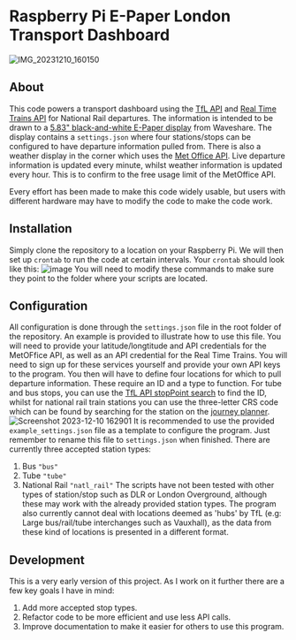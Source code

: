 # Raspberry Pi E-Paper London Transport Dashboard
![IMG_20231210_160150](https://github.com/r-jeffery-wall/e_paper_transport_dashboard/assets/84279240/4dfcd5f4-9a73-4ad0-b769-39139d198ecc)
## About
This code powers a transport dashboard using the [TfL API](https://api.tfl.gov.uk) and [Real Time Trains API](https://www.realtimetrains.co.uk/about/developer/) for National Rail departures. The information is intended to be drawn to a [5.83" black-and-white E-Paper display](https://www.waveshare.com/product/raspberry-pi/displays/e-paper/5.83inch-e-paper-hat.htm) from Waveshare. The display contains a `settings.json` where four stations/stops can be configured to have departure information pulled from.
There is also a weather display in the corner which uses the [Met Office API](https://www.metoffice.gov.uk/services/data/datapointhttps://www.metoffice.gov.uk/services/data/datapoint). Live departure information is updated every minute, whilst weather information is updated every hour. This is to confirm to the free usage limit of the MetOffice API.

Every effort has been made to make this code widely usable, but users with different hardware may have to modify the code to make the code work.
## Installation
Simply clone the repository to a location on your Raspberry Pi. We will then set up `crontab` to run the code at certain intervals. Your `crontab` should look like this:
![image](https://github.com/r-jeffery-wall/e_paper_transport_dashboard/assets/84279240/bda50a6d-d929-4638-a7ae-816867df121f)
You will need to modify these commands to make sure they point to the folder where your scripts are located.
## Configuration
All configuration is done through the `settings.json` file in the root folder of the repository. An example is provided to illustrate how to use this file. You will need to provide your latitude/longtitude and API credentials for the MetOFfice API, as well as an API credential for the Real Time Trains. You will need to sign up for these services yourself and provide your own API keys to the program. You then will have to define four locations for which to pull departure information.
These require an ID and a type to function. For tube and bus stops, you can use the [TfL API stopPoint search](https://api-portal.tfl.gov.uk/api-details#api=StopPoint&operation=StopPoint_SearchByQueryQueryQueryModesQueryFaresOnlyQueryMaxResultsQueryLine) to find the ID, whilst for national rail train stations you can use the three-letter CRS code which can be found by searching for the station on the [journey planner](https://www.nationalrail.co.uk).
![Screenshot 2023-12-10 162901](https://github.com/r-jeffery-wall/e_paper_transport_dashboard/assets/84279240/cf98dbfd-e930-4010-95a0-26f880c2ee53)
It is recommended to use the provided `example_settings.json` file as a template to configure the program. Just remember to rename this file to `settings.json` when finished.
There are currently three accepted station types:
1. Bus `"bus"`
2. Tube `"tube"`
3. National Rail `"natl_rail"`
The scripts have not been tested with other types of station/stop such as DLR or London Overground, although these may work with the already provided station types. The program also currently cannot deal with locations deemed as 'hubs' by TfL (e.g: Large bus/rail/tube interchanges such as Vauxhall), as the data from these kind of locations is presented in a different format.
## Development
This is a very early version of this project. As I work on it further there are a few key goals I have in mind:
1. Add more accepted stop types.
2. Refactor code to be more efficient and use less API calls.
3. Improve documentation to make it easier for others to use this program.
